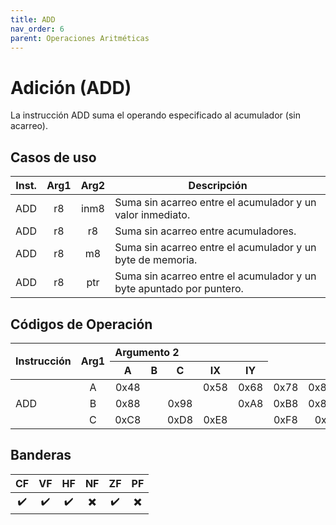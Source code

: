 ```yaml
---
title: ADD
nav_order: 6
parent: Operaciones Aritméticas
---
```


# Adición (ADD)

La instrucción ADD suma el operando especificado al acumulador (sin acarreo).

## Casos de uso

| Inst. |             Arg1             | Arg2 | Descripción                                                     |
|:-----:|:----------------------------:|:----:|-----------------------------------------------------------------|
| ADD   | r8 | inm8 | Suma sin acarreo entre el acumulador y un valor inmediato.                  |
| ADD   | r8 | r8   | Suma sin acarreo entre acumuladores. |
| ADD   | r8 | m8   | Suma sin acarreo entre el acumulador y un byte de memoria.                  |
| ADD   | r8 | ptr  | Suma sin acarreo entre el acumulador y un byte apuntado por puntero.                  |

## Códigos de Operación

<table>
    <thead>
        <tr>
            <th rowspan=3 style="text-align: left;">Instrucción</th>
            <th rowspan=3 style="text-align: left;">Arg1</th>
            <th colspan=8 style="text-align: left;">Argumento 2</th>
            <th rowspan=2 style="text-align: center;">Inmediato</th>
            <th rowspan=2 style="text-align: center;">Inherente</th>
            <th colspan=3 style="text-align: center;">Acumuladores</th>
            <th rowspan=2 style="text-align: center;">Directo</th>
            <th colspan=2 style="text-align: center;">Indexado</th>
        </tr>
        <tr>
            <th style="text-align: center;">A</th>
            <th style="text-align: center;">B</th>
            <th style="text-align: center;">C</th>
            <th style="text-align: center;">IX</th>
            <th style="text-align: center;">IY</th>
        </tr>
    </thead>
    <tbody>
        <tr>
            <td rowspan=3 style="text-align: left;">ADD</td>
            <td style="text-align: center;">A</td>
            <td style="text-align: center;">0x48</td>
            <td style="text-align: center;"></td>
            <td style="text-align: center;"></td>
            <td style="text-align: center;">0x58</td>
            <td style="text-align: center;">0x68</td>
            <td style="text-align: center;">0x78</td>
            <td style="text-align: center;">0x8008</td>
            <td style="text-align: center;">0x8088</td>
        </tr>
        <tr>
            <td style="text-align: center;">B</td>
            <td style="text-align: center;">0x88</td>
            <td style="text-align: center;"></td>
            <td style="text-align: center;">0x98</td>
            <td style="text-align: center;"></td>
            <td style="text-align: center;">0xA8</td>
            <td style="text-align: center;">0xB8</td>
            <td style="text-align: center;">0x8018</td>
            <td style="text-align: center;">0x8098</td>
        </tr>
        <tr>
            <td style="text-align: center;">C</td>
            <td style="text-align: center;">0xC8</td>
            <td style="text-align: center;"></td>
            <td style="text-align: center;">0xD8</td>
            <td style="text-align: center;">0xE8</td>
            <td style="text-align: center;"></td>
            <td style="text-align: center;">0xF8</td>
            <td style="text-align: center;">0x28</td>
            <td style="text-align: center;">0xA8</td>
        </tr>
    </tbody>
</table>

## Banderas

| CF  | VF  | HF  | NF  | ZF  | PF  |
|:---:|:---:|:---:|:---:|:---:|:---:|
| ✔️  | ✔️  | ✔️  | ✖️  | ✔️  | ✖️  |

